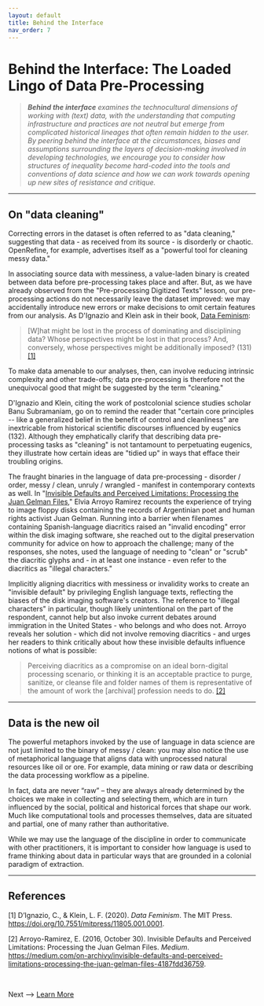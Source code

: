 ```yaml
---
layout: default
title: Behind the Interface
nav_order: 7
---
```


# Behind the Interface: The Loaded Lingo of Data Pre-Processing

> ***Behind the interface** examines the technocultural dimensions of working with (text) data, with the understanding that computing infrastructure and practices are not neutral but emerge from complicated historical lineages that often remain hidden to the user. By peering behind the interface at the circumstances, biases and assumptions surrounding the layers of decision-making involved in developing technologies, we encourage you to consider how structures of inequality become hard-coded into the tools and conventions of data science and how we can work towards opening up new sites of resistance and critique.*

<hr />

## On "data cleaning"

Correcting errors in the dataset is often referred to as "data cleaning," suggesting that data - as received from its source - is disorderly or chaotic. OpenRefine, for example, advertises itself as a "powerful tool for cleaning messy data." 

In associating source data with messiness, a value-laden binary is created between data before pre-processing takes place and after. But, as we have already observed from the "Pre-processing Digitized Texts" lesson, our pre-processing actions do not necessarily leave the dataset improved: we may accidentally introduce new errors or make decisions to omit certain features from our analysis. As D'Ignazio and Klein ask in their book, [Data Feminism](https://mitpress.mit.edu/books/data-feminism):

> \[W]hat might be lost in the process of dominating and disciplining data? Whose perspectives might be lost in that process? And, conversely, whose perspectives might be additionally imposed? (131) [[1]](#1)

To make data amenable to our analyses, then, can involve reducing intrinsic complexity and other trade-offs; data pre-processing is therefore not the unequivocal good that might be suggested by the term "cleaning."

D'Ignazio and Klein, citing the work of postcolonial science studies scholar Banu Subramaniam, go on to remind the reader that "certain core principles -- like a generalized belief in the benefit of control and cleanliness" are inextricable from historical scientific discourses influenced by eugenics (132). Although they emphatically clarify that describing data pre-processing tasks as "cleaning" is not tantamount to perpetuating eugenics, they illustrate how certain ideas are "tidied up" in ways that efface their troubling origins. 

The fraught binaries in the language of data pre-processing - disorder / order, messy / clean, unruly / wrangled - manifest in contemporary contexts as well. In "[Invisible Defaults and Perceived Limitations: Processing the Juan Gelman Files](https://medium.com/on-archivy/invisible-defaults-and-perceived-limitations-processing-the-juan-gelman-files-4187fdd36759)," Elvia Arroyo Ramirez recounts the experience of trying to image floppy disks containing the records of Argentinian poet and human rights activist Juan Gelman. Running into a barrier when filenames containing Spanish-language diacritics raised an "invalid encoding" error within the disk imaging software, she reached out to the digital preservation community for advice on how to approach the challenge; many of the responses, she notes, used the language of needing to "clean" or "scrub" the diacritic glyphs and - in at least one instance - even refer to the diacritics as "illegal characters." 

Implicitly aligning diacritics with messiness or invalidity works to create an "invisible default" by privileging English language texts, reflecting the biases of the disk imaging software's creators. The reference to "illegal characters" in particular, though likely unintentional on the part of the respondent, cannot help but also invoke current debates around immigration in the United States - who belongs and who does not. Arroyo reveals her solution - which did not involve removing diacritics - and urges her readers to think critically about how these invisible defaults influence notions of what is possible:

>Perceiving diacritics as a compromise on an ideal born-digital processing scenario, or thinking it is an acceptable practice to purge, sanitize, or cleanse file and folder names of them is representative of the amount of work the \[archival] profession needs to do. [[2]](#2)

<hr />

## Data is the new oil

The powerful metaphors invoked by the use of language in data science are not just limited to the binary of messy / clean: you may also notice the use of metaphorical language that aligns data with unprocessed natural resources like oil or ore. For example, data mining or raw data or describing the data processing workflow as a pipeline.

In fact, data are never “raw” – they are always already determined by the choices we make in collecting and selecting them, which are in turn influenced by the social, political and historical forces that shape our work. Much like computational tools and processes themselves, data are situated and partial, one of many rather than authoritative.

While we may use the language of the discipline in order to communicate with other practitioners, it is important to consider how language is used to frame thinking about data in particular ways that are grounded in a colonial paradigm of extraction.

<hr />

## References
<a id="1">[1]</a>
D’Ignazio, C., & Klein, L. F. (2020). *Data Feminism*. The MIT Press. https://doi.org/10.7551/mitpress/11805.001.0001.

<a id="2">[2]</a>
Arroyo-Ramirez, E. (2016, October 30). Invisible Defaults and Perceived Limitations: Processing the Juan Gelman Files. *Medium*. https://medium.com/on-archivy/invisible-defaults-and-perceived-limitations-processing-the-juan-gelman-files-4187fdd36759.



<br />

Next --> [Learn More](learn-more.html)
